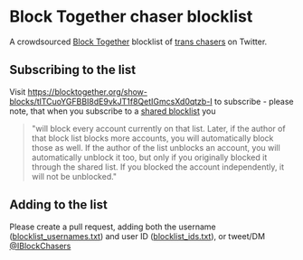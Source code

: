 # Block Together chaser blocklist
A crowdsourced [Block Together](https://blocktogether.org/) blocklist of [trans chasers](http://www.slate.com/blogs/outward/2014/10/02/trans_chasers_exploitive_admirers_who_harass_trans_people.html) on Twitter.

## Subscribing to the list
Visit https://blocktogether.org/show-blocks/tlTCuoYGFBBI8dE9vkJT1f8QetIGmcsXd0qtzb-I to subscribe - please note, that when you subscribe to a [shared blocklist](https://blocktogether.org/#sharing-block-list) you
>"will block every account currently on that list. Later, if the author of that block list blocks more accounts, you will automatically block those as well. If the author of the list unblocks an account, you will automatically unblock it too, but only if you originally blocked it through the shared list. If you blocked the account independently, it will not be unblocked."

## Adding to the list
Please create a pull request, adding both the username ([blocklist_usernames.txt](https://github.com/iblockchasers/blocklist/blob/master/blocklist_usernames.txt)) and user ID ([blocklist_ids.txt](https://github.com/iblockchasers/blocklist/blob/master/blocklist_ids.txt)), or tweet/DM [@IBlockChasers](https://twitter.com/IBlockChasers)
